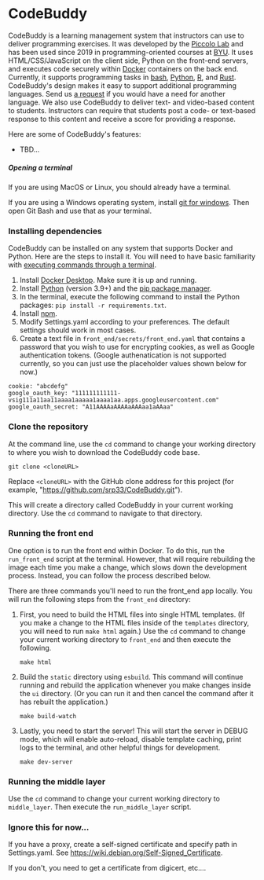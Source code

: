 # CodeBuddy

CodeBuddy is a learning management system that instructors can use to deliver programming exercises. It was developed by the [Piccolo Lab](https://piccolo.byu.edu) and has been used since 2019 in programming-oriented courses at [BYU](https://www.byu.edu). It uses HTML/CSS/JavaScript on the client side, Python on the front-end servers, and executes code securely within [Docker](https://www.docker.com) containers on the back end. Currently, it supports programming tasks in [bash](https://en.wikipedia.org/wiki/Bash_(Unix_shell)), [Python](https://www.python.org), [R](https://www.r-project.org), and [Rust](https://www.rust-lang.org/). CodeBuddy's design makes it easy to support additional programming languages. Send us [a request](https://github.com/srp33/CodeBuddy/issues) if you would have a need for another language. We also use CodeBuddy to deliver text- and video-based content to students. Instructors can require that students post a code- or text-based response to this content and receive a score for providing a response.

Here are some of CodeBuddy's features:

* TBD...

##### Opening a terminal

If you are using MacOS or Linux, you should already have a terminal.

If you are using a Windows operating system, install [git for windows](https://gitforwindows.org). Then open Git Bash and use that as your terminal.

### Installing dependencies

CodeBuddy can be installed on any system that supports Docker and Python. Here are the steps to install it. You will need to have basic familiarity with [executing commands through a terminal](https://www.freecodecamp.org/news/command-line-for-beginners).

1. Install [Docker Desktop](https://docs.docker.com/engine/install). Make sure it is up and running.
2. Install [Python](https://www.python.org/downloads) (version 3.9+) and the [pip package manager](https://pip.pypa.io/en/stable/installation).
3. In the terminal, execute the following command to install the Python packages: `pip install -r requirements.txt`.
4. Install [npm](https://docs.npmjs.com/downloading-and-installing-node-js-and-npm).
5. Modify Settings.yaml according to your preferences. The default settings should work in most cases.
6. Create a text file in `front_end/secrets/front_end.yaml` that contains a password that you wish to use for encrypting cookies, as well as Google authentication tokens. (Google authenatication is not supported currently, so you can just use the placeholder values shown below for now.)

```
cookie: "abcdefg"
google_oauth_key: "111111111111-vsig111a11aa11aaaa1aaaaa1aaaa1aa.apps.googleusercontent.com"
google_oauth_secret: "A11AAAAaAAAAaAAAaa1aAAaa"
```

### Clone the repository

At the command line, use the `cd` command to change your working directory to where you wish to download the CodeBuddy code base.

```
git clone <cloneURL>
```

Replace `<cloneURL>` with the GitHub clone address for this project (for example, "https://github.com/srp33/CodeBuddy.git").

This will create a directory called CodeBuddy in your current working directory. Use the `cd` command to navigate to that directory.

### Running the front end

One option is to run the front end within Docker. To do this, run the `run_front_end` script at the terminal. However, that will require rebuilding the image each time you make a change, which slows down the development process. Instead, you can follow the process described below.

There are three commands you'll need to run the front_end app locally. You will run the following steps from the `front_end` directory:

1. First, you need to build the HTML files into single HTML templates. (If you make a change to the HTML files inside of the `templates` directory, you will need to run `make html` again.) Use the `cd` command to change your current working directory to `front_end` and then execute the following.

	```
	make html
	```

2. Build the `static` directory using `esbuild`. This command will continue running and rebuild the application whenever you make changes inside the `ui` directory. (Or you can run it and then cancel the command after it has rebuilt the application.)

	```
	make build-watch
	```
3. Lastly, you need to start the server! This will start the server in DEBUG mode, which will enable auto-reload, disable template caching, print logs to the terminal, and other helpful things for development.

	```
	make dev-server
	```

### Running the middle layer

Use the `cd` command to change your current working directory to `middle_layer`. Then execute the `run_middle_layer` script.

### Ignore this for now...

If you have a proxy, create a self-signed certificate and specify path in Settings.yaml. See https://wiki.debian.org/Self-Signed_Certificate.

If you don't, you need to get a certificate from digicert, etc....
